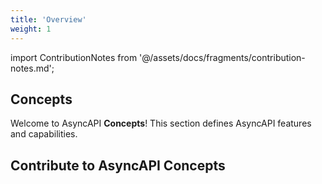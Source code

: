 ```yaml
---
title: 'Overview'
weight: 1
---
```


import ContributionNotes from '@/assets/docs/fragments/contribution-notes.md';

## Concepts

Welcome to AsyncAPI **Concepts**! This section defines AsyncAPI features and capabilities.

<Remember>

## Contribute to AsyncAPI Concepts

<ContributionNotes />

</Remember>
